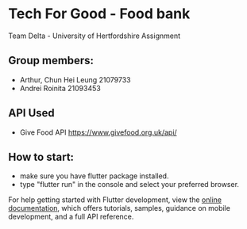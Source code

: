 # Tech For Good - Food bank
Team Delta - University of Hertfordshire Assignment

## Group members:
- Arthur, Chun Hei Leung 21079733
- Andrei Roinita 21093453

## API Used
- Give Food API
https://www.givefood.org.uk/api/

## How to start:
- make sure you have flutter package installed.
- type "flutter run" in the console and select your preferred browser.

For help getting started with Flutter development, view the
[online documentation](https://docs.flutter.dev/), which offers tutorials,
samples, guidance on mobile development, and a full API reference.
